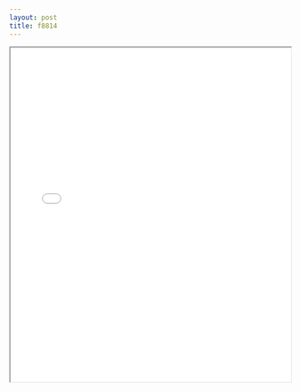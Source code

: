 ```yaml
---
layout: post
title: f8814
---
```


<div class="pdf-container">
<iframe src="/assets/pdfs/f8814.pdf" height="600" width="100%" allowFullScreen="true"></iframe>
</div>


